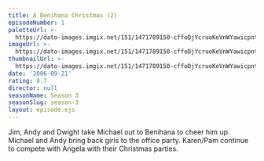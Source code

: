 ```yaml
---
title: A Benihana Christmas (2)
episodeNumber: 1
paletteUrl: >-
  https://dato-images.imgix.net/151/1471789150-cffoDjYcruoKeVnWYawicpntM6y.jpg?auto=enhance&ch=DPR%2CWidth&palette=json
imageUrl: >-
  https://dato-images.imgix.net/151/1471789150-cffoDjYcruoKeVnWYawicpntM6y.jpg?auto=compress%2Cformat&ch=DPR%2CWidth&w=500
thumbnailUrl: >-
  https://dato-images.imgix.net/151/1471789150-cffoDjYcruoKeVnWYawicpntM6y.jpg?auto=enhance&ch=DPR%2CWidth&fit=crop&fm=jpg&h=280&w=500
date: '2006-09-21'
rating: 8.7
director: null
seasonName: Season 3
seasonSlug: season-3
layout: episode.ejs
---
```


Jim, Andy and Dwight take Michael out to Benihana to cheer him up. Michael and Andy bring back girls to the office party. Karen/Pam continue to compete with Angela with their Christmas parties.